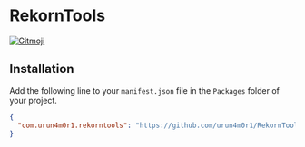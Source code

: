 # RekornTools

<a href="https://gitmoji.dev">
  <img src="https://img.shields.io/badge/gitmoji-%20😜%20😍-FFDD67.svg?style=flat-square" alt="Gitmoji">
</a>


## Installation

Add the following line to your `manifest.json` file in the `Packages` folder of your project.

```json
{
  "com.urun4m0r1.rekorntools": "https://github.com/urun4m0r1/RekornTools.git?path=Packages/com.urun4m0r1.rekorntools"
}
```

